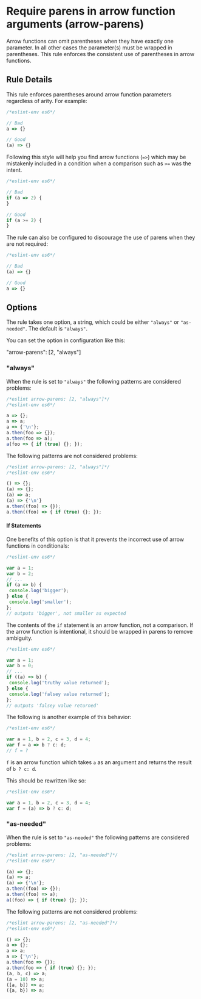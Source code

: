 # Require parens in arrow function arguments (arrow-parens)

Arrow functions can omit parentheses when they have exactly one parameter. In all other cases the parameter(s) must
be wrapped in parentheses. This rule enforces the consistent use of parentheses in arrow functions.

## Rule Details

This rule enforces parentheses around arrow function parameters regardless of arity. For example:

```js
/*eslint-env es6*/

// Bad
a => {}

// Good
(a) => {}
```

Following this style will help you find arrow functions (`=>`) which may be mistakenly included in a condition
when a comparison such as `>=` was the intent.


```js
/*eslint-env es6*/

// Bad
if (a => 2) {
}

// Good
if (a >= 2) {
}
```

The rule can also be configured to discourage the use of parens when they are not required:

```js
/*eslint-env es6*/

// Bad
(a) => {}

// Good
a => {}
```

## Options

The rule takes one option, a string, which could be either `"always"` or `"as-needed"`. The default is `"always"`.

You can set the option in configuration like this:

"arrow-parens": [2, "always"]

### "always"

When the rule is set to `"always"` the following patterns are considered problems:

```js
/*eslint arrow-parens: [2, "always"]*/
/*eslint-env es6*/

a => {};
a => a;
a => {'\n'};
a.then(foo => {});
a.then(foo => a);
a(foo => { if (true) {}; });
```

The following patterns are not considered problems:

```js
/*eslint arrow-parens: [2, "always"]*/
/*eslint-env es6*/

() => {};
(a) => {};
(a) => a;
(a) => {'\n'}
a.then((foo) => {});
a.then((foo) => { if (true) {}; });
```

#### If Statements

One benefits of this option is that it prevents the incorrect use of arrow functions in conditionals:

```js
/*eslint-env es6*/

var a = 1;
var b = 2;
// ...
if (a => b) {
 console.log('bigger');
} else {
 console.log('smaller');
};
// outputs 'bigger', not smaller as expected
```

The contents of the `if` statement is an arrow function, not a comparison.
If the arrow function is intentional, it should be wrapped in parens to remove ambiguity.

```js
/*eslint-env es6*/

var a = 1;
var b = 0;
// ...
if ((a) => b) {
 console.log('truthy value returned');
} else {
 console.log('falsey value returned');
};
// outputs 'falsey value returned'
```

The following is another example of this behavior:

```js
/*eslint-env es6*/

var a = 1, b = 2, c = 3, d = 4;
var f = a => b ? c: d;
// f = ?
```

`f` is an arrow function which takes `a` as an argument and returns the result of `b ? c: d`.

This should be rewritten like so:

```js
/*eslint-env es6*/

var a = 1, b = 2, c = 3, d = 4;
var f = (a) => b ? c: d;
```


### "as-needed"

When the rule is set to `"as-needed"` the following patterns are considered problems:

```js
/*eslint arrow-parens: [2, "as-needed"]*/
/*eslint-env es6*/

(a) => {};
(a) => a;
(a) => {'\n'};
a.then((foo) => {});
a.then((foo) => a);
a((foo) => { if (true) {}; });
```

The following patterns are not considered problems:

```js
/*eslint arrow-parens: [2, "as-needed"]*/
/*eslint-env es6*/

() => {};
a => {};
a => a;
a => {'\n'};
a.then(foo => {});
a.then(foo => { if (true) {}; });
(a, b, c) => a;
(a = 10) => a;
([a, b]) => a;
({a, b}) => a;
```
